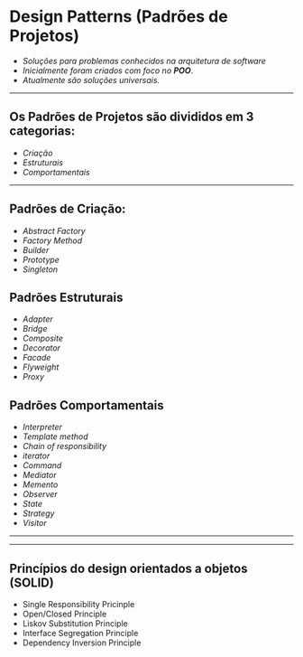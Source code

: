 # Design Patterns (Padrões de Projetos)

-  *Soluções para problemas conhecidos na arquitetura  de software*
-  *Inicialmente foram criados com foco no **POO***.
-  *Atualmente são soluções universais.*  
---
## Os Padrões de Projetos são divididos em 3 categorias:

- *Criação*
- *Estruturais*
- *Comportamentais*
---

## Padrões de Criação:
  - *Abstract Factory*
  - *Factory Method*
  - *Builder*
  - *Prototype*
  - *Singleton*

## Padrões Estruturais
- *Adapter*
- *Bridge*
- *Composite*
- *Decorator*
- *Facade*
- *Flyweight*
- *Proxy*

## Padrões  Comportamentais
- *Interpreter*
- *Template method*
- *Chain of responsibility*
- *iterator*
- *Command*
- *Mediator*
- *Memento*
- *Observer*
- *State*
- *Strategy*
- *Visitor*

---
---

## Princípios do design orientados a objetos (SOLID)
-  Single Responsibility Pricinple
-  Open/Closed Principle
-  Liskov Substitution Principle
-  Interface Segregation Principle
-  Dependency Inversion Principle
